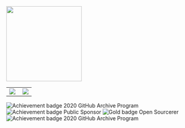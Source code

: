 <a href="#">
  <img height=200 align="center" src="https://my-stats-43gk.vercel.app/api?username=blocage&show_icons=true&theme=radical&hide=contribs,issues&show=discussions_answered&rank_icon=github&include_all_commits=true&card_width=150" />
</a>
<table>
    <tr>
        <td >
            <center><img src="https://github-readme-stats.vercel.app/api?username=sqlsec&show_icons=true&hide_border=true&theme=chartreuse-dark" ></center>
        </td>
        <td >
            <center><img src="https://github-profile-summary-cards.vercel.app/api/cards/profile-details?username=sqlsec&theme=github_dark&show_icons=true" align="right" /></center>
        </td>
    </tr>
</table>

 ![Achievement badge 2020 GitHub Archive Program](https://github.githubassets.com/images/modules/profile/achievements/arctic-code-vault-contributor-default.png)  ![Achievement badge Public Sponsor](https://github.githubassets.com/images/modules/profile/achievements/public-sponsor-default.png)  ![Gold badge Open Sourcerer](https://github.githubassets.com/images/modules/profile/achievements/open-sourcerer-gold.png) ![Achievement badge 2020 GitHub Archive Program](https://camo.githubusercontent.com/48b7c5de3829e4d23237dc8cee9162fb221d34378d0b8346b3925d4c8cb9aa23/68747470733a2f2f6769746875622e6769746875626173736574732e636f6d2f696d616765732f6d6f64756c65732f70726f66696c652f616368696576656d656e74732f67616c6178792d627261696e2d676f6c642e706e67)


